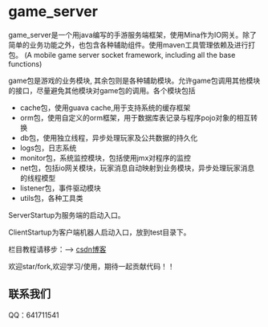 # game_server
  game_server是一个用java编写的手游服务端框架，使用Mina作为IO网关。除了简单的业务功能之外，也包含各种辅助组件。使用maven工具管理依赖及进行打包。
  (A mobile game server socket framework, including all the base functions)
  
  game包是游戏的业务模块, 其余包则是各种辅助模块。允许game包调用其他模块的接口，尽量避免其他模块对game包的调用。各个模块包括
  * cache包，使用guava cache,用于支持系统的缓存框架　　
  * orm包，使用自定义的orm框架，用于数据库表记录与程序pojo对象的相互转换　　　
  * db包，使用独立线程，异步处理玩家及公共数据的持久化　
  * logs包，日志系统　
  * monitor包，系统监控模块，包括使用jmx对程序的监控 　　
  * net包，包括io网关模块，玩家消息自动映射到业务模块，异步处理玩家消息的线程模型　　
  * listener包，事件驱动模块 　　
  * utils包，各种工具类　　


  ServerStartup为服务端的启动入口。

  ClientStartup为客户端机器人启动入口，放到test目录下。


  栏目教程请移步：--> [csdn博客](http://blog.csdn.net/column/details/16043.html)

  欢迎star/fork,欢迎学习/使用，期待一起贡献代码！！

  ## 联系我们
  QQ：641711541
  
